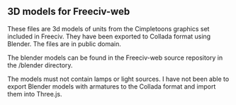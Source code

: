 3D models for Freeciv-web
-------------------------

These files are 3d models of units from the Cimpletoons graphics set included in Freeciv. They have been exported to Collada format using Blender. The files are in public domain. 

The blender models can be found in the Freeciv-web source repository in the /blender directory.

The models must not contain lamps or light sources. I have not been able to export Blender models with armatures to the Collada 
format and import them into Three.js.

